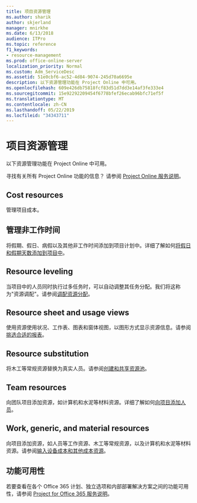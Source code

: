 ```yaml
---
title: 项目资源管理
ms.author: sharik
author: skjerland
manager: mnirkhe
ms.date: 6/13/2018
audience: ITPro
ms.topic: reference
f1_keywords:
- resource-management
ms.prod: office-online-server
localization_priority: Normal
ms.custom: Adm_ServiceDesc
ms.assetid: 51e0cbf6-ac52-4d84-9074-245d70a6695e
description: 以下资源管理功能在 Project Online 中可用。
ms.openlocfilehash: 609e426db75818fcf83d51d7dd3e14af3fe333e4
ms.sourcegitcommit: 15e92292209454f6778bfef26ecab96bfc71ef5f
ms.translationtype: MT
ms.contentlocale: zh-CN
ms.lasthandoff: 05/22/2019
ms.locfileid: "34343711"
---
```

# <a name="project-resource-management"></a>项目资源管理

以下资源管理功能在 Project Online 中可用。
  
寻找有关所有 Project Online 功能的信息？ 请参阅 [Project Online 服务说明](project-online-service-description.md)。
  
## <a name="cost-resources"></a>Cost resources
<a name="bkmk_CostResources"> </a>

管理项目成本。
  
## <a name="manage-nonworking-time"></a>管理非工作时间
<a name="bkmk_Managenonworkingtime"> </a>

将假期、假日、病假以及其他非工作时间添加到项目计划中。详细了解如何[将假日和假期天数添加到项目中](https://go.microsoft.com/fwlink/p/?LinkId=271337)。
  
## <a name="resource-leveling"></a>Resource leveling
<a name="bkmk_Resourceleveling"> </a>

当项目中的人员同时执行过多任务时，可以自动调整其任务分配。我们将这称为"资源调配"。请参阅[调配资源分配](https://go.microsoft.com/fwlink/p/?LinkId=271348)。
  
## <a name="resource-sheet-and-usage-views"></a>Resource sheet and usage views
<a name="bkmk_resourcesheetandusageviews"> </a>

使用资源使用状况、工作表、图表和窗体视图，以图形方式显示资源信息。请参阅[挑选合适的报表](https://go.microsoft.com/fwlink/?LinkId=402920)。
  
## <a name="resource-substitution"></a>Resource substitution
<a name="bkmk_ResourceSubstitution"> </a>

将木工等常规资源替换为真实人员。请参阅[创建和共享资源池](https://go.microsoft.com/fwlink/?LinkId=402921)。
  
## <a name="team-resources"></a>Team resources
<a name="bkmk_Teamresources"> </a>

向团队项目添加资源，如计算机和水泥等材料资源。详细了解如何[向项目添加人员](https://go.microsoft.com/fwlink/p/?LinkId=271347)。
  
## <a name="work-generic-and-material-resources"></a>Work, generic, and material resources
<a name="bkmk_WorkGenericMaterialResources"> </a>

向项目添加资源，如人员等工作资源、木工等常规资源，以及计算机和水泥等材料资源。请参阅[输入设备成本和其他成本资源](https://go.microsoft.com/fwlink/?LinkId=402922)。
  
## <a name="feature-availability"></a>功能可用性
<a name="bkmk_WorkGenericMaterialResources"> </a>

若要查看在各个 Office 365 计划、独立选项和内部部署解决方案之间的功能可用性，请参阅 [Project for Office 365 服务说明](http://technet.microsoft.com/library/f610ba5b-57d0-4324-a205-bce300adc7a3.aspx)。
  

